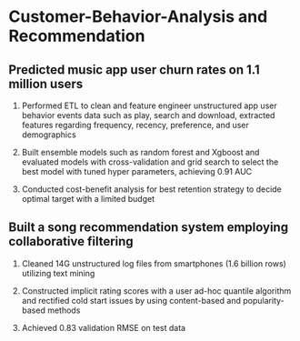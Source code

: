 # Customer-Behavior-Analysis and Recommendation
## Predicted music app user churn rates on 1.1 million users 
1. Performed ETL to clean and feature engineer unstructured app user behavior events data such as play, search and download, extracted features regarding frequency, recency, preference, and user demographics

2. Built ensemble models such as random forest and Xgboost and evaluated models with cross-validation and grid search to select the best model with tuned hyper parameters, achieving 0.91 AUC

3. Conducted cost-benefit analysis for best retention strategy to decide optimal target with a limited budget

## Built a song recommendation system employing collaborative filtering
1. Cleaned 14G unstructured log files from smartphones (1.6 billion rows) utilizing text mining

2. Constructed implicit rating scores with a user ad-hoc quantile algorithm and rectified cold start issues by using
content-based and popularity-based methods

3. Achieved 0.83 validation RMSE on test data
